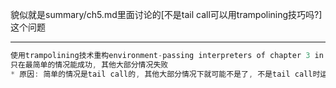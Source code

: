 貌似就是summary/ch5.md里面讨论的[不是tail call可以用trampolining技巧吗?]这个问题

---

```C
使用trampolining技术重构environment-passing interpreters of chapter 3 in an ordinary procedural language.
只在最简单的情况能成功, 其他大部分情况失败
* 原因: 简单的情况是tail call的, 其他大部分情况下就可能不是了, 不是tail call时运用trampolining技术为什么会出问题参考summary/ch5.md
```